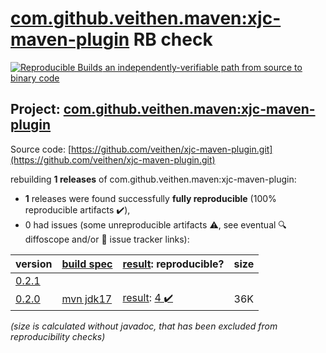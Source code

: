 [com.github.veithen.maven:xjc-maven-plugin](https://central.sonatype.com/artifact/com.github.veithen.maven/xjc-maven-plugin/versions) RB check
=======

[![Reproducible Builds](https://reproducible-builds.org/images/logos/rb.svg) an independently-verifiable path from source to binary code](https://reproducible-builds.org/)

## Project: [com.github.veithen.maven:xjc-maven-plugin](https://central.sonatype.com/artifact/com.github.veithen.maven/xjc-maven-plugin/versions)

Source code: [https://github.com/veithen/xjc-maven-plugin.git](https://github.com/veithen/xjc-maven-plugin.git)

rebuilding **1 releases** of com.github.veithen.maven:xjc-maven-plugin:
- **1** releases were found successfully **fully reproducible** (100% reproducible artifacts :heavy_check_mark:),
- 0 had issues (some unreproducible artifacts :warning:, see eventual :mag: diffoscope and/or :memo: issue tracker links):

| version | [build spec](/BUILDSPEC.md) | [result](https://reproducible-builds.org/docs/jvm/): reproducible? | size |
| -- | --------- | ------ | -- |
| [0.2.1](https://central.sonatype.com/artifact/com.github.veithen.maven/xjc-maven-plugin/0.2.1/pom) | | | |
| [0.2.0](https://central.sonatype.com/artifact/com.github.veithen.maven/xjc-maven-plugin/0.2.0/pom) | [mvn jdk17](xjc-maven-plugin-0.2.0.buildspec) | [result](xjc-maven-plugin-0.2.0.buildinfo): [4 :heavy_check_mark: ](xjc-maven-plugin-0.2.0.buildcompare) | 36K |

<i>(size is calculated without javadoc, that has been excluded from reproducibility checks)</i>
